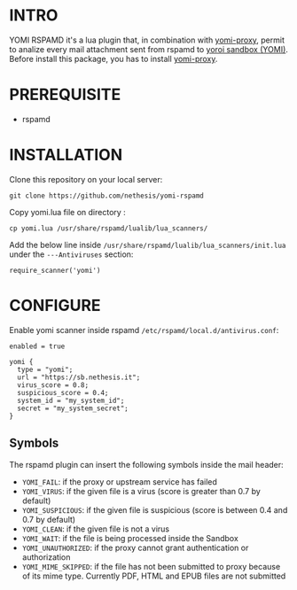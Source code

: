 # INTRO

YOMI RSPAMD it's a lua plugin that, in combination with <a href="https://github.com/nethesis/yomi-proxy">yomi-proxy</a>, permit to analize every mail attachment sent from rspamd to <a href="https://yoroi.company">yoroi sandbox (YOMI)</a>.
Before install this package, you has to install <a href="https://github.com/nethesis/yomi-proxy">yomi-proxy</a>.

# PREREQUISITE

- rspamd

# INSTALLATION

Clone this repository on your local server:
```
git clone https://github.com/nethesis/yomi-rspamd
```

Copy yomi.lua file on directory :

```
cp yomi.lua /usr/share/rspamd/lualib/lua_scanners/
```

Add the below line inside  `/usr/share/rspamd/lualib/lua_scanners/init.lua` under the `---Antiviruses` section:
```
require_scanner('yomi')
```

# CONFIGURE


Enable yomi scanner  inside rspamd `/etc/rspamd/local.d/antivirus.conf`:

```
enabled = true

yomi {
  type = "yomi";
  url = "https://sb.nethesis.it";
  virus_score = 0.8;
  suspicious_score = 0.4;
  system_id = "my_system_id";
  secret = "my_system_secret";
}
```

## Symbols

The rspamd plugin can insert the following symbols inside the mail header:

- `YOMI_FAIL`: if the proxy or upstream service has failed
- `YOMI_VIRUS`: if the given file is a virus (score is greater than 0.7 by default)
- `YOMI_SUSPICIOUS`: if the given file is suspicious (score is between 0.4 and 0.7 by default)
- `YOMI_CLEAN`: if the given file is not a virus
- `YOMI_WAIT`: if the file is being processed inside the Sandbox
- `YOMI_UNAUTHORIZED`: if the proxy cannot grant authentication or authorization
- `YOMI_MIME_SKIPPED`: if the file has not been submitted to proxy because of its mime type. Currently PDF, HTML and EPUB files are not submitted
